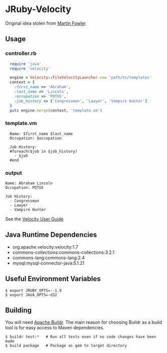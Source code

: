 # JRuby-Velocity

Original idea stolen from [Martin Fowler](http://martinfowler.com/bliki/JRubyVelocity.html)

## Usage

### controller.rb
```ruby
  require 'java'
  require 'velocity'

  engine = Velocity::FileVelocityLauncher.new 'path/to/templates'
  context = {
    :first_name => 'Abraham',
    :last_name => 'Lincoln',
    :occupation => 'POTUS',
    :job_history => ['Congressman', 'Lawyer', 'Vampire Hunter']
  }
  puts engine.merge(context, 'template.vm')
```

### template.vm
```velocity
  Name: $first_name $last_name
  Occupation: $occupation

  Job History:
  #foreach($job in $job_history)
    - $job
  #end
```

### output
    Name: Abraham Lincoln
    Occupation: POTUS

    Job History:
      - Congressman
      - Lawyer
      - Vampire Hunter

See the [Velocity User Guide](http://velocity.apache.org/engine/devel/user-guide.html)

## Java Runtime Dependencies
- org.apache.velocity:velocity:1.7
- commons-collections:commons-collections:3.2.1
- commons-lang:commons-lang:2.4
- mysql:mysql-connector-java:5.1.21

## Useful Environment Variables

    $ export JRUBY_OPTS=--1.9
    $ export JAVA_OPTS=-d32

## Building

You will need [Apache Buildr](http://buildr.apache.org/).  The main reason for choosing Buildr as a build tool is for easy access to Maven dependencies.

    $ buildr test:*   # Run all tests even if no code changes have been made
    $ build package   # Package as gem to target directory

